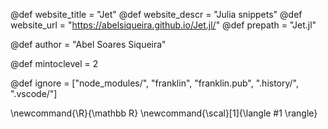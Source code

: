 <!--
Add here global page variables to use throughout your
website.
The website_* must be defined for the RSS to work
-->
@def website_title = "Jet"
@def website_descr = "Julia snippets"
@def website_url   = "https://abelsiqueira.github.io/Jet.jl/"
@def prepath = "Jet.jl"

@def author = "Abel Soares Siqueira"

@def mintoclevel = 2

<!--
Add here files or directories that should be ignored by Franklin, otherwise
these files might be copied and, if markdown, processed by Franklin which
you might not want. Indicate directories by ending the name with a `/`.
-->
@def ignore = ["node_modules/", "franklin", "franklin.pub", ".history/", ".vscode/"]

<!--
Add here global latex commands to use throughout your
pages. It can be math commands but does not need to be.
For instance:
* \newcommand{\phrase}{This is a long phrase to copy.}
-->
\newcommand{\R}{\mathbb R}
\newcommand{\scal}[1]{\langle #1 \rangle}
